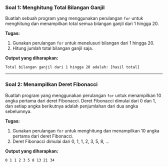 ### Soal 1: Menghitung Total Bilangan Ganjil
Buatlah sebuah program yang menggunakan perulangan `for` untuk menghitung dan menampilkan total semua bilangan ganjil dari 1 hingga 20.

**Tugas:**
1. Gunakan perulangan `for` untuk menelusuri bilangan dari 1 hingga 20.
2. Hitung jumlah total bilangan ganjil saja.

**Output yang diharapkan:**
```
Total bilangan ganjil dari 1 hingga 20 adalah: [hasil total]
```

---

### Soal 2: Menampilkan Deret Fibonacci
Buatlah program yang menggunakan perulangan `for` untuk menampilkan 10 angka pertama dari deret Fibonacci. Deret Fibonacci dimulai dari 0 dan 1, dan setiap angka berikutnya adalah penjumlahan dari dua angka sebelumnya.

**Tugas:**
1. Gunakan perulangan `for` untuk menghitung dan menampilkan 10 angka pertama dari deret Fibonacci.
2. Deret Fibonacci dimulai dari 0, 1, 1, 2, 3, 5, 8, ...

**Output yang diharapkan:**
```
0 1 1 2 3 5 8 13 21 34
```
